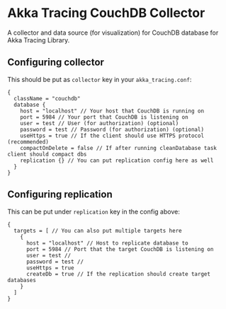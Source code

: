 # Akka Tracing CouchDB Collector
A collector and data source (for visualization) for CouchDB database for Akka Tracing Library.

## Configuring collector

This should be put as `collector` key in your `akka_tracing.conf`:

```hocon
{
  className = "couchdb"
  database {
    host = "localhost" // Your host that CouchDB is running on
    port = 5984 // Your port that CouchDB is listening on
    user = test // User (for authorization) (optional)
    password = test // Password (for authorization) (optional)
    useHttps = true // If the client should use HTTPS protocol (recommended)
    compactOnDelete = false // If after running cleanDatabase task client should compact dbs
    replication {} // You can put replication config here as well
  }
}
```

## Configuring replication

This can be put under `replication` key in the config above:

```hocon
{
  targets = [ // You can also put multiple targets here
    {
      host = "localhost" // Host to replicate database to
      port = 5984 // Port that the target CouchDB is listening on
      user = test //
      password = test //
      useHttps = true
      createDb = true // If the replication should create target databases
    }
  ]
}
```
